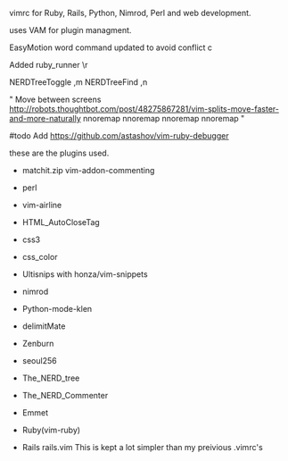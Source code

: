 vimrc for Ruby, Rails, Python, Nimrod, Perl and web development.

uses VAM for plugin managment.

EasyMotion word command updated to avoid conflict 
<space>c 

Added ruby_runner 
\r

NERDTreeToggle ,m
NERDTreeFind ,n

" Move between screens http://robots.thoughtbot.com/post/48275867281/vim-splits-move-faster-and-more-naturally
nnoremap <C-J> <C-W><C-J>
nnoremap <C-K> <C-W><C-K>
nnoremap <C-L> <C-W><C-L>
nnoremap <C-H> <C-W><C-H>"

#todo
Add https://github.com/astashov/vim-ruby-debugger

these are the plugins used.

* matchit.zip vim-addon-commenting

* perl

* vim-airline

* HTML_AutoCloseTag

* css3

* css_color

* Ultisnips with honza/vim-snippets 

* nimrod

* Python-mode-klen

* delimitMate

* Zenburn

* seoul256

* The_NERD_tree

* The_NERD_Commenter

* Emmet

* Ruby(vim-ruby)

* Rails rails.vim
This is kept a lot simpler than my preivious .vimrc's
